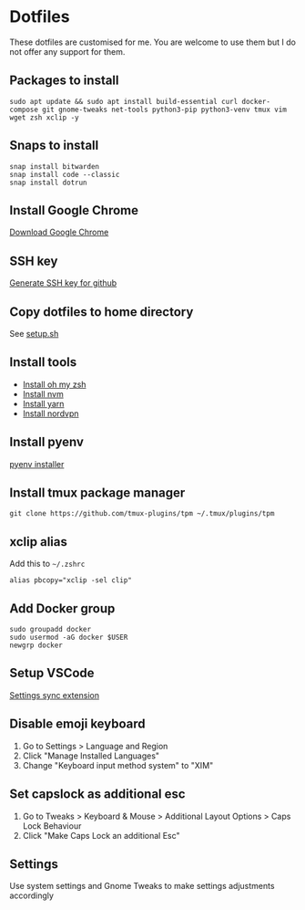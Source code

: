 # Dotfiles

These dotfiles are customised for me. You are welcome to use them but I do not offer any support for them.

## Packages to install

```
sudo apt update && sudo apt install build-essential curl docker-compose git gnome-tweaks net-tools python3-pip python3-venv tmux vim wget zsh xclip -y
```

## Snaps to install

```
snap install bitwarden
snap install code --classic
snap install dotrun
```

## Install Google Chrome

[Download Google Chrome](https://www.google.co.uk/chrome/)

## SSH key

[Generate SSH key for github](https://docs.github.com/en/github/authenticating-to-github/generating-a-new-ssh-key-and-adding-it-to-the-ssh-agent)

## Copy dotfiles to home directory

See [setup.sh](setup.sh)

## Install tools

- [Install oh my zsh](https://github.com/ohmyzsh/ohmyzsh)
- [Install nvm](https://github.com/nvm-sh/nvm)
- [Install yarn](https://classic.yarnpkg.com/en/docs/install/#debian-stable)
- [Install nordvpn](https://support.nordvpn.com/Connectivity/Linux/1325531132/Installing-and-using-NordVPN-on-Debian-Ubuntu-Elementary-OS-and-Linux-Mint.htm)

## Install pyenv

[pyenv installer](https://github.com/pyenv/pyenv-installer)

## Install tmux package manager

```
git clone https://github.com/tmux-plugins/tpm ~/.tmux/plugins/tpm
```

## xclip alias

Add this to `~/.zshrc`

```
alias pbcopy="xclip -sel clip"
```

## Add Docker group

```
sudo groupadd docker
sudo usermod -aG docker $USER
newgrp docker
```

## Setup VSCode

[Settings sync extension](https://marketplace.visualstudio.com/items?itemName=Shan.code-settings-sync)

## Disable emoji keyboard

1. Go to Settings > Language and Region
2. Click "Manage Installed Languages"
3. Change "Keyboard input method system" to "XIM"

## Set capslock as additional esc

1. Go to Tweaks > Keyboard & Mouse > Additional Layout Options > Caps Lock Behaviour
2. Click "Make Caps Lock an additional Esc"

## Settings

Use system settings and Gnome Tweaks to make settings adjustments accordingly
